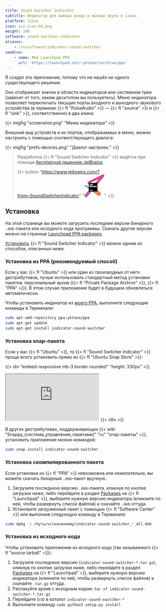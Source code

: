 ```yaml
---
title: Sound Switcher Indicator
subtitle: Индикатор для выбора входа и выхода звука в Linux.
platform: linux
icon: ssi-icon-64.png
weight: 100
software: sound-switcher-indicator
aliases:
    - /ru/software/indicator-sound-switcher
seeAlso:
    - name: Мой Launchpad PPA
      url: 'https://launchpad.net/~yktooo/+archive/ppa'
---
```


Я создал это приложение, потому что не нашёл ни одного существующего решения.

Оно отображает значок в области индикаторов или системном трее (зависит от того, каким десктопом вы пользуетесь). Меню индикатора позволяет переключать текущие порты входного и выходного звукового устройства (в терминах {{< fl "PulseAudio" >}} — {{< fl "source" >}} и {{< fl "sink" >}}, соответственно) в два клика:

{{< imgfig "screenshot.png" "Меню индикатора" >}}

Внешний вид устройств и их портов, отображаемых в меню, можно настроить с помощью соответствующего диалога:

{{< imgfig "prefs-devices.png" "Диалог настроек." >}}

> Разработка {{< fl "Sound Switcher Indicator" >}} ведётся при помощи [бесплатной лицензии JetBrains](/blog/posts/0359).
>
> {{< button "https://www.jetbrains.com/?from=SoundSwitcherIndicator" "![JetBrains logo](jetbrains.png)" >}}

## Установка

На этой странице вы можете загрузить последние версии бинарного `.deb`-пакета или исходного кода программы. Скачать другие версии можно на странице [Launchpad PPA packages](https://launchpad.net/~yktooo/+archive/ppa/+packages).

[Установить](https://github.com/yktoo/indicator-sound-switcher/blob/dev/doc/install.md) {{< fl "Sound Switcher Indicator" >}} можно одним из способов, описанных ниже.

### Установка из PPA (рекомендуемый способ)

Если у вас {{< fl "Ubuntu" >}} или один из производных от него дистрибутивов, лучше использовать стандартный метод установки пакетов: персональный архив ({{< fl "Private Package Archive" >}}, {{< fl "PPA" >}}). В этом случае приложение будет в будущем обновляться автоматически.

Чтобы установить индикатор из [моего PPA](https://launchpad.net/~yktooo/+archive/ubuntu/ppa), выполните следующие команды в Терминале:

```bash
sudo apt-add-repository ppa:yktooo/ppa
sudo apt-get update
sudo apt-get install indicator-sound-switcher
```

### Установка snap-пакета

Если у вас {{< fl "Ubuntu" >}}, то {{< fl "Sound Switcher Indicator" >}} проще всего установить прямо из {{< fl "Ubuntu Snap Store" >}}:

{{< div "embed-responsive mb-3 border rounded" "height: 330px" >}}
<iframe src="https://snapcraft.io/indicator-sound-switcher/embedded?button=black&summary=true"></iframe>
{{< /div >}}

В других дистрибутивах, поддерживающих {{< wiki "Snappy_(система_управления_пакетами)" "ru" "snap-пакеты" >}}, установить приложение можно командой:

```bash
sudo snap install indicator-sound-switcher
```

### Установка скомпилированного пакета

Если установка из {{< fl "PPA" >}} невозможна или нежелательна, вы можете скачать бинарный `.deb`-пакет вручную.

1. Загрузите последнюю версию `.deb`-пакета, кликнув по кнопке загрузки ниже, либо перейдите в раздел [Packages](https://launchpad.net/~yktooo/+archive/ubuntu/ppa/+packages) на {{< fl "Launchpad" >}}, выберите нужную версию индикатора (кликните по ней, чтобы развернуть список файлов) и скачайте `.deb` оттуда.
2. Установите загруженный пакет с помощью {{< fl "Software Center" >}} или выполнив следующую команду в Терминале:
```bash
sudo dpkg -i /путь/к/скачанному/indicator-sound-switcher_*_all.deb
```

### Установка из исходного кода

Чтобы установить приложение из исходного кода (так называемого {{< fl "source tarball" >}}):

1. Загрузите последнюю версию (`indicator-sound-switcher-*.tar.gz`), кликнув по кнопке загрузки ниже, либо перейдите в раздел [Packages](https://launchpad.net/~yktooo/+archive/ubuntu/ppa/+packages) на {{< fl "Launchpad" >}}, выберите нужную версию индикатора (кликните по ней, чтобы развернуть список файлов) и скачайте `.tar.gz` оттуда.
2. Распакуйте архив с исходным кодом: `tar xf indicator-sound-switcher-*.tar.gz`
3. Перейдите (`cd`) в каталог `indicator-sound-switcher-*`
4. Выполните команду `sudo python3 setup.py install`
